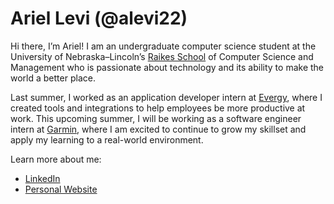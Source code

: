# Ariel Levi (@alevi22)

Hi there, I’m Ariel! I am an undergraduate computer science student at the University of Nebraska–Lincoln’s
[Raikes School](https://raikes.unl.edu/) of Computer Science and Management
who is passionate about technology and its ability to make the world a better place.

Last summer, I worked as an application developer intern at [Evergy](https://www.evergy.com/),
where I created tools and integrations to help employees be more productive at work.
This upcoming summer, I will be working as a software engineer intern at [Garmin](https://www.garmin.com/),
where I am excited to continue to grow my skillset and apply my learning to a real-world environment.

Learn more about me:

* [LinkedIn](https://www.linkedin.com/in/ariel-levi/)
* [Personal Website](https://alevi22.github.io/)
